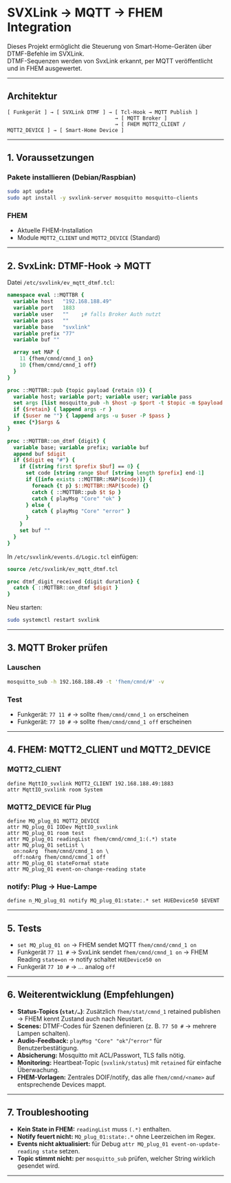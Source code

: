 # SVXLink → MQTT → FHEM Integration

Dieses Projekt ermöglicht die Steuerung von Smart-Home-Geräten über DTMF-Befehle im SVXLink.  
DTMF-Sequenzen werden von SvxLink erkannt, per MQTT veröffentlicht und in FHEM ausgewertet.

---

## Architektur

```
[ Funkgerät ] → [ SVXLink DTMF ] → [ Tcl-Hook → MQTT Publish ]
                                   → [ MQTT Broker ]
                                   → [ FHEM MQTT2_CLIENT / MQTT2_DEVICE ] → [ Smart-Home Device ]
```

---

## 1. Voraussetzungen

### Pakete installieren (Debian/Raspbian)
```bash
sudo apt update
sudo apt install -y svxlink-server mosquitto mosquitto-clients
```

### FHEM
- Aktuelle FHEM-Installation  
- Module `MQTT2_CLIENT` und `MQTT2_DEVICE` (Standard)

---

## 2. SvxLink: DTMF-Hook → MQTT

Datei `/etc/svxlink/ev_mqtt_dtmf.tcl`:

```tcl
namespace eval ::MQTTBR {
  variable host   "192.168.188.49"
  variable port   1883
  variable user   ""    ;# falls Broker Auth nutzt
  variable pass   ""
  variable base   "svxlink"
  variable prefix "77"
  variable buf ""

  array set MAP {
    11 {fhem/cmnd/cmnd_1 on}
    10 {fhem/cmnd/cmnd_1 off}
  }
}

proc ::MQTTBR::pub {topic payload {retain 0}} {
  variable host; variable port; variable user; variable pass
  set args [list mosquitto_pub -h $host -p $port -t $topic -m $payload -q 0]
  if {$retain} { lappend args -r }
  if {$user ne ""} { lappend args -u $user -P $pass }
  exec {*}$args &
}

proc ::MQTTBR::on_dtmf {digit} {
  variable base; variable prefix; variable buf
  append buf $digit
  if {$digit eq "#"} {
    if {[string first $prefix $buf] == 0} {
      set code [string range $buf [string length $prefix] end-1]
      if {[info exists ::MQTTBR::MAP($code)]} {
        foreach {t p} $::MQTTBR::MAP($code) {}
        catch { ::MQTTBR::pub $t $p }
        catch { playMsg "Core" "ok" }
      } else {
        catch { playMsg "Core" "error" }
      }
    }
    set buf ""
  }
}
```

In `/etc/svxlink/events.d/Logic.tcl` einfügen:

```tcl
source /etc/svxlink/ev_mqtt_dtmf.tcl

proc dtmf_digit_received {digit duration} {
  catch { ::MQTTBR::on_dtmf $digit }
}
```

Neu starten:
```bash
sudo systemctl restart svxlink
```

---

## 3. MQTT Broker prüfen

### Lauschen
```bash
mosquitto_sub -h 192.168.188.49 -t 'fhem/cmnd/#' -v
```

### Test
- Funkgerät: `77 11 #` → sollte `fhem/cmnd/cmnd_1 on` erscheinen  
- Funkgerät: `77 10 #` → sollte `fhem/cmnd/cmnd_1 off` erscheinen

---

## 4. FHEM: MQTT2_CLIENT und MQTT2_DEVICE

### MQTT2_CLIENT
```text
define MqttIO_svxlink MQTT2_CLIENT 192.168.188.49:1883
attr MqttIO_svxlink room System
```

### MQTT2_DEVICE für Plug
```text
define MQ_plug_01 MQTT2_DEVICE
attr MQ_plug_01 IODev MqttIO_svxlink
attr MQ_plug_01 room test
attr MQ_plug_01 readingList fhem/cmnd/cmnd_1:(.*) state
attr MQ_plug_01 setList \
  on:noArg  fhem/cmnd/cmnd_1 on \
  off:noArg fhem/cmnd/cmnd_1 off
attr MQ_plug_01 stateFormat state
attr MQ_plug_01 event-on-change-reading state
```

### notify: Plug → Hue-Lampe
```text
define n_MQ_plug_01 notify MQ_plug_01:state:.* set HUEDevice50 $EVENT
```

---

## 5. Tests

- `set MQ_plug_01 on` → FHEM sendet MQTT `fhem/cmnd/cmnd_1 on`  
- Funkgerät `77 11 #` → SvxLink sendet `fhem/cmnd/cmnd_1 on` → FHEM Reading `state=on` → notify schaltet `HUEDevice50 on`  
- Funkgerät `77 10 #` → … analog `off`

---

## 6. Weiterentwicklung (Empfehlungen)

- **Status-Topics (`stat/…`)**: Zusätzlich `fhem/stat/cmnd_1` retained publishen → FHEM kennt Zustand auch nach Neustart.  
- **Scenes:** DTMF-Codes für Szenen definieren (z. B. `77 50 #` → mehrere Lampen schalten).  
- **Audio-Feedback:** `playMsg "Core" "ok"`/`"error"` für Benutzerbestätigung.  
- **Absicherung:** Mosquitto mit ACL/Passwort, TLS falls nötig.  
- **Monitoring:** Heartbeat-Topic (`svxlink/status`) mit `retained` für einfache Überwachung.  
- **FHEM-Vorlagen:** Zentrales DOIF/notify, das alle `fhem/cmnd/<name>` auf entsprechende Devices mappt.  

---

## 7. Troubleshooting

- **Kein State in FHEM:** `readingList` muss `(.*)` enthalten.  
- **Notify feuert nicht:** `MQ_plug_01:state:.*` ohne Leerzeichen im Regex.  
- **Events nicht aktualisiert:** für Debug `attr MQ_plug_01 event-on-update-reading state` setzen.  
- **Topic stimmt nicht:** per `mosquitto_sub` prüfen, welcher String wirklich gesendet wird.

---
